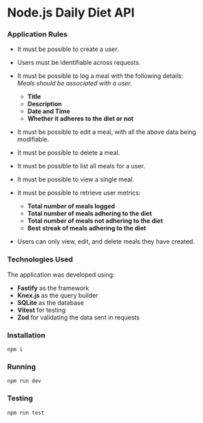 # Node.js Daily Diet API

### Application Rules

- It must be possible to create a user.  
- Users must be identifiable across requests.  
- It must be possible to log a meal with the following details:  
  *Meals should be associated with a user.*  
  - **Title**  
  - **Description**  
  - **Date and Time**  
  - **Whether it adheres to the diet or not**  

- It must be possible to edit a meal, with all the above data being modifiable.  
- It must be possible to delete a meal.  
- It must be possible to list all meals for a user.  
- It must be possible to view a single meal.  

- It must be possible to retrieve user metrics:  
  - **Total number of meals logged**  
  - **Total number of meals adhering to the diet**  
  - **Total number of meals not adhering to the diet**  
  - **Best streak of meals adhering to the diet**  

- Users can only view, edit, and delete meals they have created.  

### Technologies Used

The application was developed using:  
- **Fastify** as the framework  
- **Knex.js** as the query builder  
- **SQLite** as the database  
- **Vitest** for testing  
- **Zod** for validating the data sent in requests  

### Installation
`npm i`

### Running
`npm run dev`

### Testing
`npm run test`